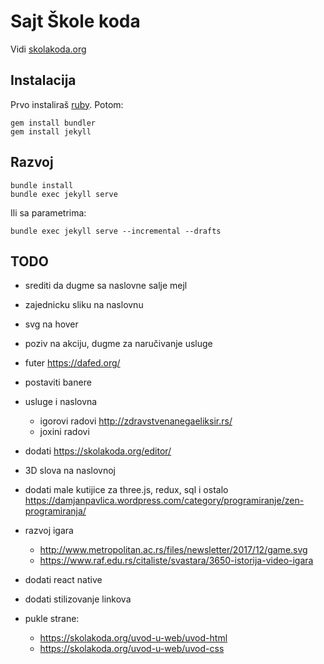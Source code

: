 # Sajt Škole koda

Vidi [skolakoda.org](https://skolakoda.org/)

## Instalacija

Prvo instaliraš [ruby](https://rubyinstaller.org/downloads/). Potom:

```
gem install bundler
gem install jekyll
```

## Razvoj

```
bundle install
bundle exec jekyll serve
```

Ili sa parametrima:
```
bundle exec jekyll serve --incremental --drafts
```

## TODO

- srediti da dugme sa naslovne salje mejl
- zajednicku sliku na naslovnu
- svg na hover
- poziv na akciju, dugme za naručivanje usluge
- futer https://dafed.org/
- postaviti banere
- usluge i naslovna
    - igorovi radovi http://zdravstvenanegaeliksir.rs/
    - joxini radovi
- dodati https://skolakoda.org/editor/
- 3D slova na naslovnoj
- dodati male kutijice za three.js, redux, sql i ostalo
https://damjanpavlica.wordpress.com/category/programiranje/zen-programiranja/
- razvoj igara
    - http://www.metropolitan.ac.rs/files/newsletter/2017/12/game.svg
    - https://www.raf.edu.rs/citaliste/svastara/3650-istorija-video-igara
- dodati react native
- dodati stilizovanje linkova

- pukle strane:
    - https://skolakoda.org/uvod-u-web/uvod-html
    - https://skolakoda.org/uvod-u-web/uvod-css

<!--
slike:
https://cdn.programiz.com/sites/tutorial2program/files/Arrays-C%2B%2B.jpg
https://pixabay.com/en/children-win-success-video-game-593313/
https://pixabay.com/en/apple-brick-wall-computer-cup-1854101/
https://pixabay.com/en/apple-computer-cup-electronics-1853306/
https://pixabay.com/en/cyber-glasses-virtual-virtual-world-1938449/
https://damjanpavlica.files.wordpress.com/2014/04/stari-programer.jpg
https://cdn-images-1.medium.com/max/2000/1*rJr_bOm3mD5V8_C5JaPrsQ.jpeg
-->
